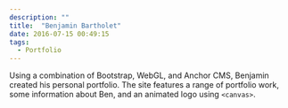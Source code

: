 ```yaml
---
description: ""
title:  "Benjamin Bartholet"
date: 2016-07-15 00:49:15
tags:
  - Portfolio
---
```


Using a combination of Bootstrap, WebGL, and Anchor CMS, Benjamin created his personal portfolio. The site features a range of portfolio work, some information about Ben, and an animated logo using `<canvas>`.
